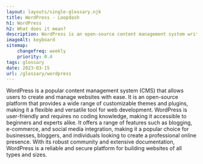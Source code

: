 ```yaml
--- 
layout: layouts/single-glossary.njk
title: WordPress - Loopdash
h1: WordPress
h2: What does it mean?
description: WordPress is an open-source content management system written in PHP that allows users to create and manage websites with ease.
imageAlt: keyboard
sitemap:
	changefreq: weekly
	priority: 0.4
tags: glossary
date: 2023-03-15
url: /glossary/wordpress
---
```


WordPress is a popular content management system (CMS) that allows users to create and manage websites with ease. It is an open-source platform that provides a wide range of customizable themes and plugins, making it a flexible and versatile tool for web development. WordPress is user-friendly and requires no coding knowledge, making it accessible to beginners and experts alike. It offers a range of features such as blogging, e-commerce, and social media integration, making it a popular choice for businesses, bloggers, and individuals looking to create a professional online presence. With its robust community and extensive documentation, WordPress is a reliable and secure platform for building websites of all types and sizes.
